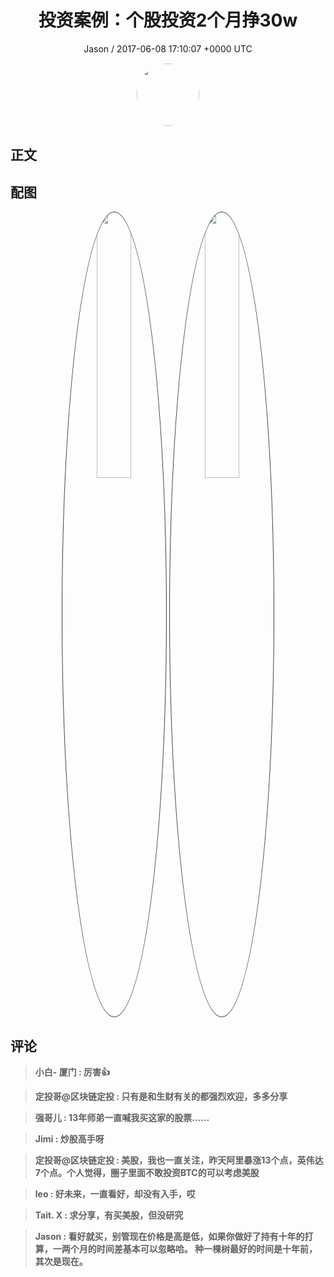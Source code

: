 <h1 align="center">投资案例：个股投资2个月挣30w</h1>
<p align="center">
    <a>Jason / 2017-06-08 17:10:07 &#43;0000 UTC</a>
</p>

<div align="center">
    <img src="https://images.zsxq.com/Ftbym-tzOBZ26mFA21Ca1rs64ASm?e=1590940799&amp;token=kIxbL07-8jAj8w1n4s9zv64FuZZNEATmlU_Vm6zD:_So2l851p2qR-1oMMudfU5ypuv0=" width="100" height="100" style="border:1px solid;border-radius:50%; color:#ffffff"/>
</div>

## 正文

<div>

</div>

## 配图
<div class="image" align="center">

<img src="https://images.zsxq.com/FrQe5YFn7av5ZKKLjiaQy-1uBGRw?imageMogr2/auto-orient/thumbnail/800x/format/jpg/blur/1x0/quality/75&amp;e=1590940799&amp;token=kIxbL07-8jAj8w1n4s9zv64FuZZNEATmlU_Vm6zD:1XSxo8KWRw72zOZaAfVtYPLp4eU=" width="33%" height="33%" style="border:1px solid;border-radius:50%; color:#3c3f41"/>

<img src="https://images.zsxq.com/Fg9RchMX7MM2sezgao-DwiF0ElxE?e=1590940799&amp;token=kIxbL07-8jAj8w1n4s9zv64FuZZNEATmlU_Vm6zD:rcce54vfEHe_W3Ruj1cCuJez9YE=" width="33%" height="33%" style="border:1px solid;border-radius:50%; color:#3c3f41"/>

</div>

## 评论

<div align="left">
<div>

<blockquote >
<span> <strong>小白- 厦门 : 厉害👍 </strong></span>
</blockquote>

<blockquote >
<span> <strong>定投哥@区块链定投 : 只有是和生财有关的都强烈欢迎，多多分享 </strong></span>
</blockquote>

<blockquote >
<span> <strong>强哥儿 : 13年师弟一直喊我买这家的股票…… </strong></span>
</blockquote>

<blockquote >
<span> <strong>Jimi : 炒股高手呀 </strong></span>
</blockquote>

<blockquote >
<span> <strong>定投哥@区块链定投 : 美股，我也一直关注，昨天阿里暴涨13个点，英伟达7个点。个人觉得，圈子里面不敢投资BTC的可以考虑美股 </strong></span>
</blockquote>

<blockquote >
<span> <strong>leo : 好未来，一直看好，却没有入手，哎 </strong></span>
</blockquote>

<blockquote >
<span> <strong>Tait. X : 求分享，有买美股，但没研究 </strong></span>
</blockquote>

<blockquote >
<span> <strong>Jason : 看好就买，别管现在价格是高是低，如果你做好了持有十年的打算，一两个月的时间差基本可以忽略哈。
种一棵树最好的时间是十年前，其次是现在。 </strong></span>
</blockquote>

</div>
</div>